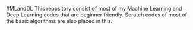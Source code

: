 #MLandDL
This repository consist of most of my Machine Learning and Deep Learning codes that are beginner friendly.
Scratch codes of most of the basic algorithms are also placed in this.
